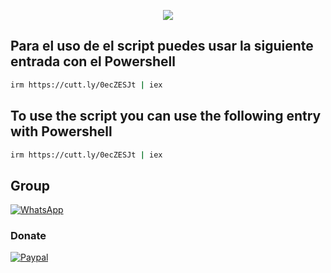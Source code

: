 <p align="center">
<a href=></a><img src="https://lh4.googleusercontent.com/3k5GR8lC6GeuKf60BVE2XUuSZQCVTCZ3htPU1v_OI0bhxb-qmkLvApxgE2sF8Jn31pzRV6i3wIBPa1bDwEfIINdxiwMdh42p-WFtsl_yks7osTqfo9mjOPC-0t2AtpxUtrq2Ey97"/>
</p>

## Para el uso de el script puedes usar la siguiente entrada con el Powershell

```bash
irm https://cutt.ly/0ecZESJt | iex
```

## To use the script you can use the following entry with Powershell

```bash
irm https://cutt.ly/0ecZESJt | iex
```

## Group
<a href="https://chat.whatsapp.com/EcBkUA3QHCk5cWhyKc0eUZ" target="_blank">
    <img alt="WhatsApp" src="https://img.shields.io/badge/WhatsApp%20Group-25D366?style=for-the-badge&logo=whatsapp&logoColor=white"/>
</a>

### Donate
<a href="https://paypal.me/malagons" target="_blank"><img alt="Paypal" src="https://img.shields.io/badge/PayPal-00457C?style=for-the-badge&logo=paypal&logoColor=white" /></a>
